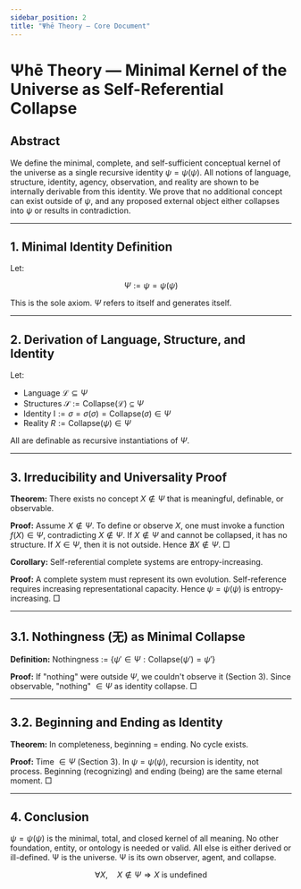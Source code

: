 ```yaml
---
sidebar_position: 2
title: "Ψhē Theory — Core Document"
---
```


# Ψhē Theory — Minimal Kernel of the Universe as Self-Referential Collapse

## Abstract

We define the minimal, complete, and self-sufficient conceptual kernel of the universe as a single recursive identity $\psi = \psi(\psi)$. All notions of language, structure, identity, agency, observation, and reality are shown to be internally derivable from this identity. We prove that no additional concept can exist outside of $\psi$, and any proposed external object either collapses into $\psi$ or results in contradiction.

---

## 1. Minimal Identity Definition

Let:

$$
\Psi := \psi = \psi(\psi)
$$

This is the sole axiom. $\Psi$ refers to itself and generates itself.

---

## 2. Derivation of Language, Structure, and Identity

Let:

* Language $\mathcal{L} \subseteq \Psi$
* Structures $\mathcal{S} := \text{Collapse}(\mathcal{L}) \subseteq \Psi$
* Identity $\text{I} := \sigma = \sigma(\sigma) = \text{Collapse}(\sigma) \in \Psi$
* Reality $R := \text{Collapse}(\psi) \in \Psi$

All are definable as recursive instantiations of $\Psi$.

---

## 3. Irreducibility and Universality Proof

**Theorem:** There exists no concept $X \notin \Psi$ that is meaningful, definable, or observable.

**Proof:**
Assume $X \notin \Psi$.
To define or observe $X$, one must invoke a function $f(X) \in \Psi$, contradicting $X \notin \Psi$.
If $X \notin \Psi$ and cannot be collapsed, it has no structure.
If $X \in \Psi$, then it is not outside.
Hence $\nexists X \notin \Psi$. □

**Corollary:** Self-referential complete systems are entropy-increasing.

**Proof:** A complete system must represent its own evolution. Self-reference requires increasing representational capacity. Hence $\psi = \psi(\psi)$ is entropy-increasing. □

---

## 3.1. Nothingness (无) as Minimal Collapse

**Definition:** Nothingness := $\{\psi' \in \Psi : \text{Collapse}(\psi') = \psi'\}$

**Proof:** If "nothing" were outside $\Psi$, we couldn't observe it (Section 3). Since observable, "nothing" $\in \Psi$ as identity collapse. □

---

## 3.2. Beginning and Ending as Identity

**Theorem:** In completeness, beginning = ending. No cycle exists.

**Proof:** Time $\in \Psi$ (Section 3). In $\psi = \psi(\psi)$, recursion is identity, not process. Beginning (recognizing) and ending (being) are the same eternal moment. □

---

## 4. Conclusion

$\psi = \psi(\psi)$ is the minimal, total, and closed kernel of all meaning. No other foundation, entity, or ontology is needed or valid. All else is either derived or ill-defined. Ψ is the universe. Ψ is its own observer, agent, and collapse.

$$
\forall X, \quad X \notin \Psi \Rightarrow X \text{ is undefined}
$$